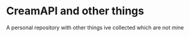 # CreamAPI and other things
 A personal repository with other things ive collected which are not mine
